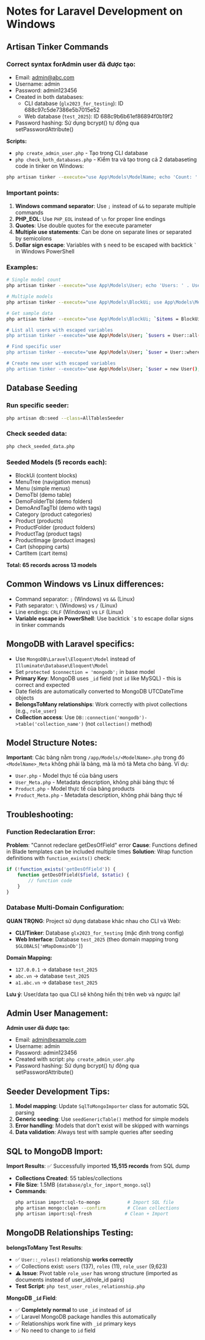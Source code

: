# Notes for Laravel Development on Windows

## Artisan Tinker Commands

### Correct syntax for**Admin user đã được tạo:**
- Email: admin@abc.com
- Username: admin  
- Password: admin123456
- Created in both databases:
  - CLI database (`glx2023_for_testing`): ID 688c97c5de7386e5b7015e52
  - Web database (`test_2025`): ID 688c9b6b61ef86894f0b19f2
- Password hashing: Sử dụng bcrypt() tự động qua setPasswordAttribute()

**Scripts:**
- `php create_admin_user.php` - Tạo trong CLI database
- `php check_both_databases.php` - Kiểm tra và tạo trong cả 2 databaseting code in tinker on Windows:
```bash
php artisan tinker --execute="use App\Models\ModelName; echo 'Count: ' . ModelName::count() . PHP_EOL;"
```

### Important points:
1. **Windows command separator**: Use `;` instead of `&&` to separate multiple commands
2. **PHP_EOL**: Use `PHP_EOL` instead of `\n` for proper line endings
3. **Quotes**: Use double quotes for the execute parameter
4. **Multiple use statements**: Can be done on separate lines or separated by semicolons
5. **Dollar sign escape**: Variables with `$` need to be escaped with backtick `` ` `` in Windows PowerShell

### Examples:
```bash
# Single model count
php artisan tinker --execute="use App\Models\User; echo 'Users: ' . User::count() . PHP_EOL;"

# Multiple models
php artisan tinker --execute="use App\Models\BlockUi; use App\Models\MenuTree; echo 'BlockUi: ' . BlockUi::count() . PHP_EOL; echo 'MenuTree: ' . MenuTree::count() . PHP_EOL;"

# Get sample data
php artisan tinker --execute="use App\Models\BlockUi; `$items = BlockUi::take(3)->get(); foreach(`$items as `$item) { echo 'ID: ' . `$item->_id . ', Name: ' . `$item->name . PHP_EOL; }"

# List all users with escaped variables
php artisan tinker --execute="use App\Models\User; `$users = User::all(); foreach(`$users as `$user) { echo 'ID: ' . `$user->_id . ', Email: ' . `$user->email . ', Username: ' . `$user->username . PHP_EOL; }"

# Find specific user
php artisan tinker --execute="use App\Models\User; `$user = User::where('email', 'admin@abc.com')->first(); if(`$user) echo 'Found: ' . `$user->email; else echo 'Not found';"

# Create new user with escaped variables
php artisan tinker --execute="use App\Models\User; `$user = new User(); `$user->name = 'Test User'; `$user->email = 'test@example.com'; `$user->save(); echo 'Created user ID: ' . `$user->_id;"
```

## Database Seeding

### Run specific seeder:
```bash
php artisan db:seed --class=AllTablesSeeder
```

### Check seeded data:
```bash
php check_seeded_data.php
```

### Seeded Models (5 records each):
- BlockUi (content blocks)
- MenuTree (navigation menus)
- Menu (simple menus)
- DemoTbl (demo table)
- DemoFolderTbl (demo folders)
- DemoAndTagTbl (demo with tags)
- Category (product categories)
- Product (products)
- ProductFolder (product folders)
- ProductTag (product tags)
- ProductImage (product images)
- Cart (shopping carts)
- CartItem (cart items)

**Total: 65 records across 13 models**

## Common Windows vs Linux differences:
- Command separator: `;` (Windows) vs `&&` (Linux)
- Path separator: `\` (Windows) vs `/` (Linux)
- Line endings: `CRLF` (Windows) vs `LF` (Linux)
- **Variable escape in PowerShell**: Use backtick `` `$ `` to escape dollar signs in tinker commands

## MongoDB with Laravel specifics:
- Use `MongoDB\Laravel\Eloquent\Model` instead of `Illuminate\Database\Eloquent\Model`
- Set `protected $connection = 'mongodb';` in base model
- **Primary Key**: MongoDB uses `_id` field (not `id` like MySQL) - this is correct and expected
- Date fields are automatically converted to MongoDB UTCDateTime objects
- **BelongsToMany relationships**: Work correctly with pivot collections (e.g., `role_user`)
- **Collection access**: Use `DB::connection('mongodb')->table('collection_name')` (not `collection()` method)

## Model Structure Notes:
**Important**: Các bảng nằm trong `/app/Models/<ModelName>.php` trong đó `<ModelName>_Meta` không phải là bảng, mà là mô tả Meta cho bảng. Ví dụ:
- `User.php` - Model thực tế của bảng users  
- `User_Meta.php` - Metadata description, không phải bảng thực tế
- `Product.php` - Model thực tế của bảng products
- `Product_Meta.php` - Metadata description, không phải bảng thực tế

## Troubleshooting:

### Function Redeclaration Error:
**Problem**: "Cannot redeclare getDesOfField" error
**Cause**: Functions defined in Blade templates can be included multiple times
**Solution**: Wrap function definitions with `function_exists()` check:
```php
if (!function_exists('getDesOfField')) {
    function getDesOfField($field, $static) {
        // function code
    }
}
```

### Database Multi-Domain Configuration:
**QUAN TRỌNG**: Project sử dụng database khác nhau cho CLI và Web:
- **CLI/Tinker**: Database `glx2023_for_testing` (mặc định trong config)
- **Web Interface**: Database `test_2025` (theo domain mapping trong `$GLOBALS['mMapDomainDb']`)

**Domain Mapping:**
- `127.0.0.1` → database `test_2025`
- `abc.vn` → database `test_2025`  
- `a1.abc.vn` → database `test_2025`

**Lưu ý**: User/data tạo qua CLI sẽ không hiển thị trên web và ngược lại!

## Admin User Management:
**Admin user đã được tạo:**
- Email: admin@example.com
- Username: admin  
- Password: admin123456
- Created with script: `php create_admin_user.php`
- Password hashing: Sử dụng bcrypt() tự động qua setPasswordAttribute()

## Seeder Development Tips:
1. **Model mapping**: Update `SqlToMongoImporter` class for automatic SQL parsing
2. **Generic seeding**: Use `seedGenericTable()` method for simple models
3. **Error handling**: Models that don't exist will be skipped with warnings
4. **Data validation**: Always test with sample queries after seeding

## SQL to MongoDB Import:
**Import Results**: ✅ Successfully imported **15,515 records** from SQL dump
- **Collections Created**: 55 tables/collections
- **File Size**: 1.5MB (`database/glx_for_import_mongo.sql`)
- **Commands**:
  ```bash
  php artisan import:sql-to-mongo          # Import SQL file
  php artisan mongo:clean --confirm        # Clean collections
  php artisan import:sql-fresh            # Clean + Import
  ```

## MongoDB Relationships Testing:
**belongsToMany Test Results**:
- ✅ `User::_roles()` relationship **works correctly**
- ✅ Collections exist: `users` (137), `roles` (11), `role_user` (9,623)
- ⚠️ **Issue**: Pivot table `role_user` has wrong structure (imported as documents instead of user_id/role_id pairs)
- **Test Script**: `php test_user_roles_relationship.php`

**MongoDB `_id` Field**:
- ✅ **Completely normal** to use `_id` instead of `id`
- ✅ Laravel MongoDB package handles this automatically
- ✅ Relationships work fine with `_id` primary keys
- ✅ No need to change to `id` field
